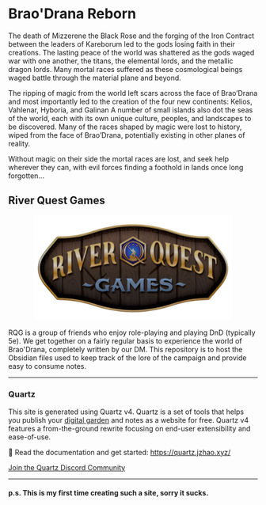 # Brao'Drana Reborn
The death of Mizzerene the Black Rose and the forging of the Iron Contract between the leaders of Kareborum led to the gods losing faith in their creations. The lasting peace of the world was shattered as the gods waged war with one another, the titans, the elemental lords, and the metallic dragon lords. Many mortal races suffered as these cosmological beings waged battle through the material plane and beyond.

The ripping of magic from the world left scars across the face of Brao’Drana and most importantly led to the creation of the four new continents: Kelios, Vahlenar, Hyboria, and Galinan A number of small islands also dot the seas of the world, each with its own unique culture, peoples, and landscapes to be discovered. Many of the races shaped by magic were lost to history, wiped from the face of Brao’Drana, potentially existing in other planes of reality.

Without magic on their side the mortal races are lost, and seek help wherever they can, with evil forces finding a foothold in lands once long forgotten…

## River Quest Games
<p align="center">
    <img src="images/RQG_logo.png" width=400px />
</p>
RQG is a group of friends who enjoy role-playing and playing DnD (typically 5e).
We get together on a fairly regular basis to experience the world of Brao'Drana, completely written by our DM. This repository is to host the Obsidian files used to keep track of the lore of the campaign and provide easy to consume notes.

---

### Quartz
This site is generated using Quartz v4. Quartz is a set of tools that helps you publish your [digital garden](https://jzhao.xyz/posts/networked-thought) and notes as a website for free. Quartz v4 features a from-the-ground rewrite focusing on end-user extensibility and ease-of-use.

🔗 Read the documentation and get started: https://quartz.jzhao.xyz/

[Join the Quartz Discord Community](https://discord.gg/cRFFHYye7t)

---
#### p.s. This is my first time creating such a site, sorry it sucks.